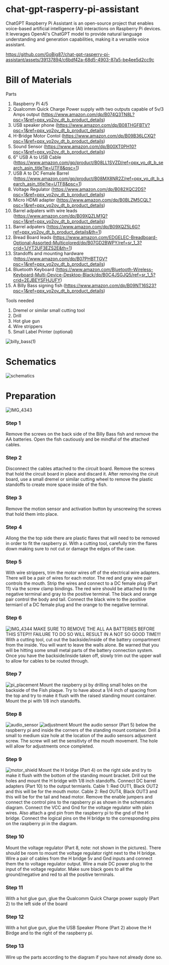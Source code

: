 # chat-gpt-rasperry-pi-assistant
ChatGPT Raspberry Pi Assistant is an open-source project that enables voice-based artificial intelligence (AI) interactions on Raspberry Pi devices. It leverages OpenAI's ChatGPT model to provide natural language understanding and generation capabilities, making it a versatile voice assistant.

https://github.com/GoBig87/chat-gpt-rasperry-pi-assistant/assets/39137894/c6bdf42a-68d5-4903-87a5-be4ee5d2cc9c

# Bill of Materials
Parts
1. Raspberry Pi 4/5
2. Qualcomm Quick Charge Power supply with two outputs capable of 5v/3 Amps output (https://www.amazon.com/dp/B074Q3TN8L?psc=1&ref=ppx_yo2ov_dt_b_product_details)
3. USB speaker phone (https://www.amazon.com/dp/B08THGFBTV?psc=1&ref=ppx_yo2ov_dt_b_product_details)
4. H-Bridge Motor Contol (https://www.amazon.com/dp/B09B36LCXQ?psc=1&ref=ppx_yo2ov_dt_b_product_details)
5. Sound Sensor (https://www.amazon.com/dp/B00XT0PH10?psc=1&ref=ppx_yo2ov_dt_b_product_details)
6. 6" USB A to USB Cable (https://www.amazon.com/gp/product/B08LL1SVZD/ref=ppx_yo_dt_b_search_asin_title?ie=UTF8&psc=1)
7. USB A to DC Female Barrel (https://www.amazon.com/gp/product/B08MX8NR2Z/ref=ppx_yo_dt_b_search_asin_title?ie=UTF8&psc=1)
8. Voltage Regulator (https://www.amazon.com/dp/B082XQC2DS?psc=1&ref=ppx_yo2ov_dt_b_product_details)
9. Micro HDMI adapter (https://www.amazon.com/dp/B0BLZM5CQL?psc=1&ref=ppx_yo2ov_dt_b_product_details)
10. Barrel adpaters with wire leads (https://www.amazon.com/dp/B09XQZLM1Q?psc=1&ref=ppx_yo2ov_dt_b_product_details)
11. Barrel adpaters (https://www.amazon.com/dp/B09XQZ5L6G?ref=ppx_yo2ov_dt_b_product_details&th=1)
12. Bread Board leads (https://www.amazon.com/EDGELEC-Breadboard-Optional-Assorted-Multicolored/dp/B07GD2BWPY/ref=sr_1_3?crid=1JYT2UF3EZS2E&th=1)
13. Standoffs and mounting hardware (https://www.amazon.com/dp/B07PHBTTGV?psc=1&ref=ppx_yo2ov_dt_b_product_details)  
15. Bluetooth Keyboard (https://www.amazon.com/Bluetooth-Wireless-Keyboard-Multi-Device-Desktop-Black/dp/B0C4JSGJQ5/ref=sr_1_5?crid=2EJBEYSFHJUFY)
16. A Billy Bass signing fish (https://www.amazon.com/dp/B09NT16S23?psc=1&ref=ppx_yo2ov_dt_b_product_details)

Tools needed
1. Dremel or similar small cutting tool
2. Drill
3. Hot glue gun
4. Wire strippers
5. Small Label Printer (optional)

![billy_bass(1)](https://github.com/GoBig87/chat-gpt-rasperry-pi-assistant/assets/39137894/1f2cb0f3-a0f6-4364-8005-36807af46830)

# Schematics
![schematics](https://github.com/GoBig87/chat-gpt-rasperry-pi-assistant/assets/39137894/49c2fc3b-7f3d-4afe-a5f9-1bd1bb857400)

# Preparation
![IMG_4343](https://github.com/GoBig87/chat-gpt-rasperry-pi-assistant/assets/39137894/9fa4195b-b738-4483-b64d-e30c6ea61e86)

### Step 1
Remove the screws on the back side of the Billy Bass fish and remove the AA batteries.  Open the fish cautiously and be mindful of the attached cables.

### Step 2
Disconnect the cables attached to the circuit board.  Remove the screws that hold the circuit board in place and discard it.  After removing the ciruit board, use a small dremel or similar cutting wheel to remove the plastic standoffs to create more space inside of the fish.

### Step 3
Remove the motion sensor and activation button by unscrewing the screws that hold them into place.  

### Step 4 
Allong the the top side there are plastic flares that will need to be removed in order to fit the raspberry pi.  With a cutting tool, carefully trim the flares down making sure to not cut or damage the edges of the case.

### Step 5 
With wire strippers, trim the motor wires off of the electrical wire adapters.  There will be a pair of wires for each motor.  The red and gray wire pair controls the mouth.  Strip the wires and connect to a DC female plug (Part 11) via the screw clamp bindings.  The red wire should be attached to the negative terminal and gray to the positive terminal.  The black and orange pair control the body and tail.  Connect the black wire to the positive termianl of a DC female plug and the orange to the negative terminal.

### Step 6
![IMG_4344](https://github.com/GoBig87/chat-gpt-rasperry-pi-assistant/assets/39137894/419d5224-40ca-42ae-9f9d-48b67bbe7ec9)
MAKE SURE TO REMOVE THE ALL AA BATTERIES BEFORE THIS STEP!!! FAILURE TO DO SO WILL RESULT IN A NOT SO GOOD TIME!!!
With a cutting tool, cut out the backside/inside of the battery compartment from the inside.  You will want to leave the walls alone.  Be warned that you will be hitting some small metal parts of the battery connection system.  Once you have the backside/inside taken off, slowly trim out the upper wall to allow for cables to be routed through.

### Step 7
![pi_placement](https://github.com/GoBig87/chat-gpt-rasperry-pi-assistant/assets/39137894/0d30dee0-7e69-4a2d-bd24-ff6ae3e15ebd)
Mount the raspberry pi by drilling small holes on the backside of the Fish plaque.  Try to have about a 1/4 inch of spacing from the top and try to make it flush with the raised standing mount container.  Mount the pi with 1/8 inch standoffs.

### Step 8
![audio_sensor](https://github.com/GoBig87/chat-gpt-rasperry-pi-assistant/assets/39137894/ac1bf77d-090f-46d8-b181-e8d594535c04)
![adjustment](https://github.com/GoBig87/chat-gpt-rasperry-pi-assistant/assets/39137894/9ee03e3f-7876-406a-a150-9230d45ce8ff)
Mount the audio sensor (Part 5) below the raspberry pi and inside the corners of the standing mount container.  Drill a small to medium size hole at the location of the audio sensors adjusment screw.  The screw will set the sensitivty of the mouth movement.  The hole will allow for adjustments once completed.

### Step 9
![motor_shield](https://github.com/GoBig87/chat-gpt-rasperry-pi-assistant/assets/39137894/722d29af-87e0-407b-a420-2a24e3d159a4)
Mount the H bridge (Part 4) on the right side and try to make it flush with the bottom of the standing mount bracket.  Drill out the holes and mount the H bridge with 1/8 inch standoffs. Connect DC barrel adapters (Part 10) to the output termianls.  Cable 1: Red OUT1, Black OUT2 and this will be for the mouth motor.  Cable 2: Red OUT4, Black OUT3 and this will be for the tail and head motor.  Remove the enable jumpers and connect the control pins to the rapsberry pi as shown in the schematics diagram.  Connect the VCC and Gnd for the voltage regulator with plain wires. Also attach a gnd pin from the raspberry pi to the gnd of the H bridge.  Connect the logical pins on the H bridge to the corresponding pins on the raspberry pi in the diagram.

### Step 10
Mount the voltage regulator (Part 8, note: not shown in the pictures).  There should be room to mount the voltage regulator right next to the H bridge.  Wire a pair of cables from the H bridge 5v and Gnd inputs and connect them the to voltage regulator output.  Wire a male DC power plug to the input of the voltage regulator.  Make sure black goes to all the ground/negative and red to all the positive terminals.

### Step 11
With a hot glue gun, glue the Qualcomm Quick Charge power supply (Part 2) to the left side of the board

### Step 12
With a hot glue gun, glue the USB Speaker Phone (Part 2) above the H Birdge and to the right of the raspberry pi.

### Step 13
Wire up the parts according to the diagram if you have not already done so.
